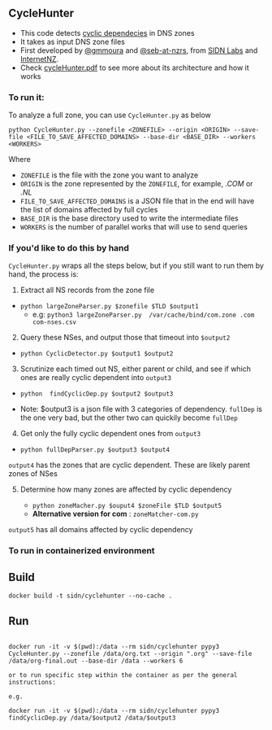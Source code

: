 ## CycleHunter

* This code detects [cyclic dependecies](http://conferences.sigcomm.org/sigcomm/2004/papers/p595-pappas111.pdf) in DNS zones
* It takes as input DNS zone files
* First developed by [@gmmoura](https://github.com/gmmoura) and [@seb-at-nzrs](https://github.com//seb-at-nzrs), from [SIDN Labs](https://sidnlabs.nl) and [InternetNZ](http://internetnz.nz/).
* Check [cycleHunter.pdf](https://github.com/SIDN/CycleHunter/blob/main/cycleHunter.pdf) to see more about its architecture and how it works


### To run it:

To analyze a full zone, you can use `CycleHunter.py` as below

```
python CycleHunter.py --zonefile <ZONEFILE> --origin <ORIGIN> --save-file <FILE_TO_SAVE_AFFECTED_DOMAINS> --base-dir <BASE_DIR> --workers <WORKERS>
```

Where
- `ZONEFILE` is the file with the zone you want to analyze
- `ORIGIN` is the zone represented by the `ZONEFILE`, for example, *.COM* or *.NL*
- `FILE_TO_SAVE_AFFECTED_DOMAINS` is a JSON file that in the end will have the list of domains affected by full cycles
- `BASE_DIR` is the base directory used to write the intermediate files
- `WORKERS` is the number of parallel works that will use to send queries
### If you'd  like to do this by hand

`CycleHunter.py` wraps all the steps below, but if you still want to run them by hand, the process is:

1. Extract all NS records from the zone file

  * `python largeZoneParser.py $zonefile $TLD $output1`
    * e.g: `python3 largeZoneParser.py  /var/cache/bind/com.zone .com com-nses.csv`

2. Query these NSes, and output those that timeout into `$output2`

  * `python CyclicDetector.py $output1 $output2`  

3. Scrutinize each timed out NS, either parent or child, and see if which ones are really cyclic dependent into `output3`

  * `python  findCyclicDep.py $output2 $output3`

  * Note: $output3 is a json file with 3 categories of dependency. `fullDep` is the one very bad, but the other two can quickily become `fullDep`

4. Get only the fully cyclic dependent ones from `output3`

  * `python fullDepParser.py $output3 $output4`

`output4` has the zones that are cyclic dependent. These are likely parent zones of NSes

5. Determine how many zones are affected by cyclic dependency

    * `python zoneMacher.py $ouput4 $zoneFile $TLD $output5`
    * **Alternative version for com** : `zoneMatcher-com.py`

`output5` has all domains affected by cyclic dependency

### To run in containerized environment

## Build

```shell
docker build -t sidn/cyclehunter --no-cache .
```

## Run

```shell

docker run -it -v $(pwd):/data --rm sidn/cyclehunter pypy3 CycleHunter.py --zonefile /data/org.txt --origin ".org" --save-file /data/org-final.out --base-dir /data --workers 6

or to run specific step within the container as per the general instructions:

e.g.

docker run -it -v $(pwd):/data --rm sidn/cyclehunter pypy3 findCyclicDep.py /data/$output2 /data/$output3

```
